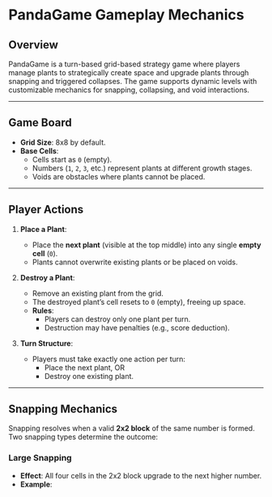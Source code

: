 # PandaGame Gameplay Mechanics

## Overview
PandaGame is a turn-based grid-based strategy game where players manage plants to strategically create space and upgrade plants through snapping and triggered collapses. The game supports dynamic levels with customizable mechanics for snapping, collapsing, and void interactions.

---

## Game Board
- **Grid Size**: 8x8 by default.
- **Base Cells**:
  - Cells start as `0` (empty).
  - Numbers (`1`, `2`, `3`, etc.) represent plants at different growth stages.
  - Voids are obstacles where plants cannot be placed.

---

## Player Actions
1. **Place a Plant**:
   - Place the **next plant** (visible at the top middle) into any single **empty cell** (`0`).
   - Plants cannot overwrite existing plants or be placed on voids.

2. **Destroy a Plant**:
   - Remove an existing plant from the grid.
   - The destroyed plant’s cell resets to `0` (empty), freeing up space.
   - **Rules**:
     - Players can destroy only one plant per turn.
     - Destruction may have penalties (e.g., score deduction).

3. **Turn Structure**:
   - Players must take exactly one action per turn:
     - Place the next plant, OR
     - Destroy one existing plant.

---

## Snapping Mechanics
Snapping resolves when a valid **2x2 block** of the same number is formed. Two snapping types determine the outcome:

### Large Snapping
- **Effect**: All four cells in the 2x2 block upgrade to the next higher number.
- **Example**:
